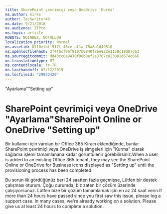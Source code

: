 ```yaml
---
title: SharePoint çevrimiçi veya OneDrive 'Kurma'
ms.author: kirks
author: Techwriter40
ms.date: 9/21/2018
ms.audience: ITPro
ms.topic: article
ROBOTS: NOINDEX, NOFOLLOW
localization_priority: Normal
ms.assetid: 8110efbf-917f-46ce-af1a-75a8a1d49510
ms.openlocfilehash: 3f4f6cf96f8197b0840f26e922e1158c18d07c63
ms.sourcegitcommit: dd43cc0a9470f98b8ef2a3787c823801d674c666
ms.translationtype: MT
ms.contentlocale: tr-TR
ms.lasthandoff: 02/12/2019
ms.locfileid: "29932420"
---
```

<span data-ttu-id="1367b-102">"Ayarlama"</span><span class="sxs-lookup"><span data-stu-id="1367b-102">"Setting up"</span></span>

# <a name="sharepoint-online-or-onedrive-setting-up"></a><span data-ttu-id="1367b-103">SharePoint çevrimiçi veya OneDrive "Ayarlama"</span><span class="sxs-lookup"><span data-stu-id="1367b-103">SharePoint Online or OneDrive "Setting up"</span></span>

<span data-ttu-id="1367b-104">Bir kullanıcı için varolan bir Office 365 Kiracı eklendiğinde, bunlar SharePoint çevrimiçi veya OneDrive iş simgeleri için "Kurma" olarak sağlama işlemi tamamlanana kadar görüntülenir görebilirsiniz.</span><span class="sxs-lookup"><span data-stu-id="1367b-104">When a user is added to an existing Office 365 tenant, they may see the SharePoint Online or OneDrive for Business icons displayed as "Setting up" until the provisioning process has been completed.</span></span>
  
<span data-ttu-id="1367b-p101">Bu sorun ilk gördüğünüz beri 24 saatten fazla geçmişse, Lütfen bir destek çalışması oturum. Çoğu durumda, biz zaten bir çözüm üzerinde çalışıyorsunuz. Lütfen bize bir çözüm tamamlamak için en az 24 saat verin.</span><span class="sxs-lookup"><span data-stu-id="1367b-p101">If more than 24 hours have passed since you first saw this issue, please log a support case. In many cases, we're already working on a solution. Please give us at least 24 hours to complete a solution.</span></span>
  

